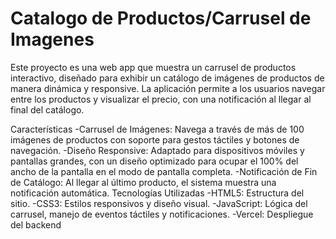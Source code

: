 # Catalogo de Productos/Carrusel de Imagenes
Este proyecto es una web app que muestra un carrusel de productos interactivo, diseñado para exhibir un catálogo de imágenes de productos de manera dinámica y responsive. La aplicación permite a los usuarios navegar entre los productos y visualizar el precio, con una notificación al llegar al final del catálogo.

Características
-Carrusel de Imágenes: Navega a través de más de 100 imágenes de productos con soporte para gestos táctiles y botones de navegación.
-Diseño Responsive: Adaptado para dispositivos móviles y pantallas grandes, con un diseño optimizado para ocupar el 100% del ancho de la pantalla en el modo de pantalla completa.
-Notificación de Fin de Catálogo: Al llegar al último producto, el sistema muestra una notificación automática.
Tecnologías Utilizadas
-HTML5: Estructura del sitio.
-CSS3: Estilos responsivos y diseño visual.
-JavaScript: Lógica del carrusel, manejo de eventos táctiles y notificaciones.
-Vercel: Despliegue del backend

